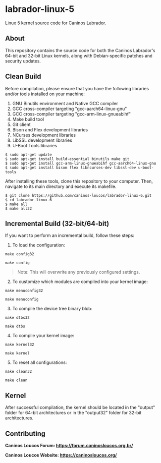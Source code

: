 # labrador-linux-5

Linux 5 kernel source code for Caninos Labrador.

## About

This repository contains the source code for both the Caninos Labrador's
 64-bit and 32-bit Linux kernels, along with Debian-specific patches and
 security updates.

## Clean Build

Before compilation, please ensure that you have the following libraries and/or
 tools installed on your machine:
 
1) GNU Binutils environment and Native GCC compiler
2) GCC cross-compiler targeting "gcc-aarch64-linux-gnu"
3) GCC cross-compiler targeting "gcc-arm-linux-gnueabihf"
4) Make build tool
5) Git client
6) Bison and Flex development libraries
7) NCurses development libraries
8) LibSSL development libraries
9) U-Boot Tools libraries

```
$ sudo apt-get update
$ sudo apt-get install build-essential binutils make git
$ sudo apt-get install gcc-arm-linux-gnueabihf gcc-aarch64-linux-gnu
$ sudo apt-get install bison flex libncurses-dev libssl-dev u-boot-tools
```

After installing these tools, clone this repository to your computer.
 Then, navigate to its main directory and execute its makefile.

```
$ git clone https://github.com/caninos-loucos/labrador-linux-6.git
$ cd labrador-linux-6
$ make all
$ make all32
```

## Incremental Build (32-bit/64-bit)

If you want to perform an incremental build, follow these steps:

1) To load the configuration:

```
make config32
```
```
make config
```

> Note: This will overwrite any previously configured settings.

2) To customize which modules are compiled into your kernel image:

```
make menuconfig32
```
```
make menuconfig
```

3) To compile the device tree binary blob:

```
make dtbs32
```
```
make dtbs
```

4) To compile your kernel image:

```
make kernel32
```
```
make kernel
```

5) To reset all configurations:

```
make clean32
```
```
make clean
```

## Kernel

After successful compilation, the kernel should be located in the "output"
 folder for 64-bit architectures or in the "output32" folder for
 32-bit architectures.

## Contributing

**Caninos Loucos Forum: <https://forum.caninosloucos.org.br/>**

**Caninos Loucos Website: <https://caninosloucos.org/>**

